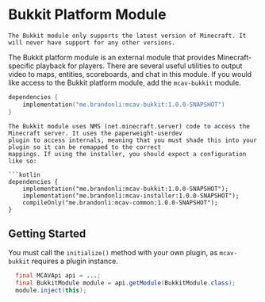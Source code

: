 # Bukkit Platform Module

```{note}
The Bukkit module only supports the latest version of Minecraft. It will never have support for any other versions.
```

The Bukkit platform module is an external module that provides Minecraft-specific playback for
players. There are several useful utilities to output video to maps, entities, scoreboards, and chat in this module. If
you would like access to the Bukkit platform module, add the `mcav-bukkit` module.

```kotlin
dependencies {
    implementation("me.brandonli:mcav-bukkit:1.0.0-SNAPSHOT")
}
```

```{note}
The Bukkit module uses NMS (net.minecraft.server) code to access the Minecraft server. It uses the paperweight-userdev
plugin to access internals, meaning that you must shade this into your plugin so it can be remapped to the correct
mappings. If using the installer, you should expect a configuration like so:

```kotlin
dependencies {
    implementation("me.brandonli:mcav-bukkit:1.0.0-SNAPSHOT");
    implementation("me.brandonli:mcav-installer:1.0.0-SNAPSHOT");
    compileOnly("me.brandonli:mcav-common:1.0.0-SNAPSHOT");
}
```

## Getting Started

You must call the `initialize()` method with your own plugin, as `mcav-bukkit` requires a plugin instance.

```java
  final MCAVApi api = ...;
  final BukkitModule module = api.getModule(BukkitModule.class);
  module.inject(this);
```
